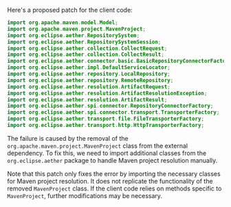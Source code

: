 Here's a proposed patch for the client code:
```java
import org.apache.maven.model.Model;
import org.apache.maven.project.MavenProject;
import org.eclipse.aether.RepositorySystem;
import org.eclipse.aether.RepositorySystemSession;
import org.eclipse.aether.collection.CollectRequest;
import org.eclipse.aether.collection.CollectResult;
import org.eclipse.aether.connector.basic.BasicRepositoryConnectorFactory;
import org.eclipse.aether.impl.DefaultServiceLocator;
import org.eclipse.aether.repository.LocalRepository;
import org.eclipse.aether.repository.RemoteRepository;
import org.eclipse.aether.resolution.ArtifactRequest;
import org.eclipse.aether.resolution.ArtifactResolutionException;
import org.eclipse.aether.resolution.ArtifactResult;
import org.eclipse.aether.spi.connector.RepositoryConnectorFactory;
import org.eclipse.aether.spi.connector.transport.TransporterFactory;
import org.eclipse.aether.transport.file.FileTransporterFactory;
import org.eclipse.aether.transport.http.HttpTransporterFactory;
```
The failure is caused by the removal of the `org.apache.maven.project.MavenProject` class from the external dependency. To fix this, we need to import additional classes from the `org.eclipse.aether` package to handle Maven project resolution manually.

Note that this patch only fixes the error by importing the necessary classes for Maven project resolution. It does not replicate the functionality of the removed `MavenProject` class. If the client code relies on methods specific to `MavenProject`, further modifications may be necessary.